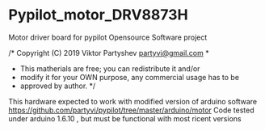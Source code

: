 # Pypilot_motor_DRV8873H
Motor driver board for pypilot Opensource Software project

/* Copyright (C) 2019 Viktor Partyshev <partyvi@gmail.com>
 *
 * This matherials are free; you can redistribute it and/or
 * modify it for your OWN purpose, any commercial usage has to be 
 * approved by author.
 */
 
 This hardware expected to work with modified version of arduino software 
 https://github.com/partyvi/pypilot/tree/master/arduino/motor
 Code tested under arduino 1.6.10 , but must be functional with most ricent versions
 
 